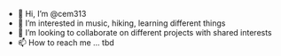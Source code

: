 - 👋 Hi, I’m @cem313
- 👀 I’m interested in music, hiking, learning different things
- 💞️ I’m looking to collaborate on different projects with shared interests
- 📫 How to reach me ... tbd

<!---
cem313/cem313 is a ✨ special ✨ repository because its `README.md` (this file) appears on your GitHub profile.
You can click the Preview link to take a look at your changes.
--->
